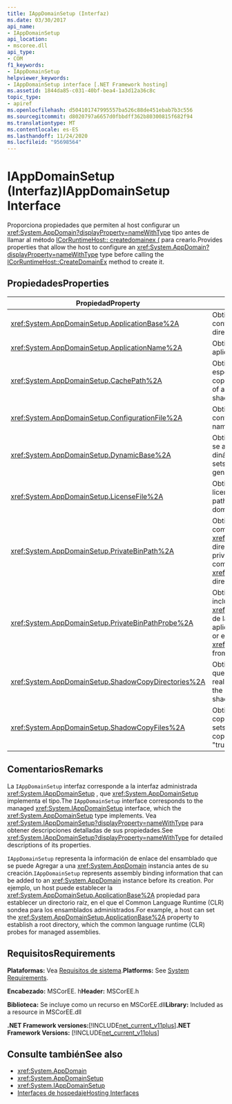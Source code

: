 ```yaml
---
title: IAppDomainSetup (Interfaz)
ms.date: 03/30/2017
api_name:
- IAppDomainSetup
api_location:
- mscoree.dll
api_type:
- COM
f1_keywords:
- IAppDomainSetup
helpviewer_keywords:
- IAppDomainSetup interface [.NET Framework hosting]
ms.assetid: 1844da85-c031-40bf-bea4-1a3d12a36c8c
topic_type:
- apiref
ms.openlocfilehash: d504101747995557ba526c88de451ebab7b3c556
ms.sourcegitcommit: d8020797a6657d0fbbdff362b80300815f682f94
ms.translationtype: MT
ms.contentlocale: es-ES
ms.lasthandoff: 11/24/2020
ms.locfileid: "95698564"
---
```

# <a name="iappdomainsetup-interface"></a><span data-ttu-id="42d8c-102">IAppDomainSetup (Interfaz)</span><span class="sxs-lookup"><span data-stu-id="42d8c-102">IAppDomainSetup Interface</span></span>

<span data-ttu-id="42d8c-103">Proporciona propiedades que permiten al host configurar un <xref:System.AppDomain?displayProperty=nameWithType> tipo antes de llamar al método [ICorRuntimeHost:: createdomainex (](icorruntimehost-createdomainex-method.md) para crearlo.</span><span class="sxs-lookup"><span data-stu-id="42d8c-103">Provides properties that allow the host to configure an <xref:System.AppDomain?displayProperty=nameWithType> type before calling the [ICorRuntimeHost::CreateDomainEx](icorruntimehost-createdomainex-method.md) method to create it.</span></span>  
  
## <a name="properties"></a><span data-ttu-id="42d8c-104">Propiedades</span><span class="sxs-lookup"><span data-stu-id="42d8c-104">Properties</span></span>  
  
|<span data-ttu-id="42d8c-105">Propiedad</span><span class="sxs-lookup"><span data-stu-id="42d8c-105">Property</span></span>|<span data-ttu-id="42d8c-106">Descripción</span><span class="sxs-lookup"><span data-stu-id="42d8c-106">Description</span></span>|  
|--------------|-----------------|  
|<xref:System.AppDomainSetup.ApplicationBase%2A>|<span data-ttu-id="42d8c-107">Obtiene o establece el nombre del directorio que contiene la aplicación.</span><span class="sxs-lookup"><span data-stu-id="42d8c-107">Gets or sets the name of the directory that contains the application.</span></span>|  
|<xref:System.AppDomainSetup.ApplicationName%2A>|<span data-ttu-id="42d8c-108">Obtiene o establece el nombre de la aplicación.</span><span class="sxs-lookup"><span data-stu-id="42d8c-108">Gets or sets the name of the application.</span></span>|  
|<xref:System.AppDomainSetup.CachePath%2A>|<span data-ttu-id="42d8c-109">Obtiene o establece el nombre de un área específica de la aplicación donde se realiza la copia sombra de los archivos.</span><span class="sxs-lookup"><span data-stu-id="42d8c-109">Gets or sets the name of an area specific to the application where files are shadow-copied.</span></span>|  
|<xref:System.AppDomainSetup.ConfigurationFile%2A>|<span data-ttu-id="42d8c-110">Obtiene o establece el nombre del archivo de configuración de una aplicación.</span><span class="sxs-lookup"><span data-stu-id="42d8c-110">Gets or sets the name of the configuration file for an application.</span></span>|  
|<xref:System.AppDomainSetup.DynamicBase%2A>|<span data-ttu-id="42d8c-111">Obtiene o establece el nombre del directorio donde se almacenan los archivos generados dinámicamente y se obtiene acceso a ellos.</span><span class="sxs-lookup"><span data-stu-id="42d8c-111">Gets or sets the name of the directory where dynamically generated files are stored and accessed.</span></span>|  
|<xref:System.AppDomainSetup.LicenseFile%2A>|<span data-ttu-id="42d8c-112">Obtiene o establece la ruta de acceso al archivo de licencia asociado a este dominio.</span><span class="sxs-lookup"><span data-stu-id="42d8c-112">Gets or sets the path to the license file that is associated with this domain.</span></span>|  
|<xref:System.AppDomainSetup.PrivateBinPath%2A>|<span data-ttu-id="42d8c-113">Obtiene o establece la lista de directorios combinados con el <xref:System.AppDomainSetup.ApplicationBase%2A> directorio en el que se buscarán los ensamblados privados.</span><span class="sxs-lookup"><span data-stu-id="42d8c-113">Gets or sets the list of directories combined with the <xref:System.AppDomainSetup.ApplicationBase%2A> directory to probe for private assemblies.</span></span>|  
|<xref:System.AppDomainSetup.PrivateBinPathProbe%2A>|<span data-ttu-id="42d8c-114">Obtiene o establece un valor de cadena que incluye o excluye <xref:System.AppDomainSetup.ApplicationBase%2A> de la ruta de acceso de búsqueda para la aplicación.</span><span class="sxs-lookup"><span data-stu-id="42d8c-114">Gets or sets a string value that includes or excludes <xref:System.AppDomainSetup.ApplicationBase%2A> from the search path for the application.</span></span>|  
|<xref:System.AppDomainSetup.ShadowCopyDirectories%2A>|<span data-ttu-id="42d8c-115">Obtiene o establece los nombres de los directorios que contienen los ensamblados de los que se va a realizar la instantánea.</span><span class="sxs-lookup"><span data-stu-id="42d8c-115">Gets or sets the names of the directories that contain assemblies to be shadow-copied.</span></span>|  
|<xref:System.AppDomainSetup.ShadowCopyFiles%2A>|<span data-ttu-id="42d8c-116">Obtiene o establece una cadena que indica si la copia sombra está activada o desactivada.</span><span class="sxs-lookup"><span data-stu-id="42d8c-116">Gets or sets a string that indicates whether shadow-copying is turned on or off.</span></span> <span data-ttu-id="42d8c-117">Los valores válidos son "true" o "false".</span><span class="sxs-lookup"><span data-stu-id="42d8c-117">Valid values are "true" or "false".</span></span>|  
  
## <a name="remarks"></a><span data-ttu-id="42d8c-118">Comentarios</span><span class="sxs-lookup"><span data-stu-id="42d8c-118">Remarks</span></span>  

 <span data-ttu-id="42d8c-119">La `IAppDomainSetup` interfaz corresponde a la interfaz administrada <xref:System.IAppDomainSetup> , que <xref:System.AppDomainSetup> implementa el tipo.</span><span class="sxs-lookup"><span data-stu-id="42d8c-119">The `IAppDomainSetup` interface corresponds to the managed <xref:System.IAppDomainSetup> interface, which the <xref:System.AppDomainSetup> type implements.</span></span> <span data-ttu-id="42d8c-120">Vea <xref:System.IAppDomainSetup?displayProperty=nameWithType> para obtener descripciones detalladas de sus propiedades.</span><span class="sxs-lookup"><span data-stu-id="42d8c-120">See <xref:System.IAppDomainSetup?displayProperty=nameWithType> for detailed descriptions of its properties.</span></span>  
  
 <span data-ttu-id="42d8c-121">`IAppDomainSetup` representa la información de enlace del ensamblado que se puede Agregar a una <xref:System.AppDomain> instancia antes de su creación.</span><span class="sxs-lookup"><span data-stu-id="42d8c-121">`IAppDomainSetup` represents assembly binding information that can be added to an <xref:System.AppDomain> instance before its creation.</span></span> <span data-ttu-id="42d8c-122">Por ejemplo, un host puede establecer la <xref:System.AppDomainSetup.ApplicationBase%2A> propiedad para establecer un directorio raíz, en el que el Common Language Runtime (CLR) sondea para los ensamblados administrados.</span><span class="sxs-lookup"><span data-stu-id="42d8c-122">For example, a host can set the <xref:System.AppDomainSetup.ApplicationBase%2A> property to establish a root directory, which the common language runtime (CLR) probes for managed assemblies.</span></span>  
  
## <a name="requirements"></a><span data-ttu-id="42d8c-123">Requisitos</span><span class="sxs-lookup"><span data-stu-id="42d8c-123">Requirements</span></span>  

 <span data-ttu-id="42d8c-124">**Plataformas:** Vea [Requisitos de sistema](../../get-started/system-requirements.md).</span><span class="sxs-lookup"><span data-stu-id="42d8c-124">**Platforms:** See [System Requirements](../../get-started/system-requirements.md).</span></span>  
  
 <span data-ttu-id="42d8c-125">**Encabezado:** MSCorEE. h</span><span class="sxs-lookup"><span data-stu-id="42d8c-125">**Header:** MSCorEE.h</span></span>  
  
 <span data-ttu-id="42d8c-126">**Biblioteca:** Se incluye como un recurso en MSCorEE.dll</span><span class="sxs-lookup"><span data-stu-id="42d8c-126">**Library:** Included as a resource in MSCorEE.dll</span></span>  
  
 <span data-ttu-id="42d8c-127">**.NET Framework versiones:**[!INCLUDE[net_current_v11plus](../../../../includes/net-current-v11plus-md.md)]</span><span class="sxs-lookup"><span data-stu-id="42d8c-127">**.NET Framework Versions:** [!INCLUDE[net_current_v11plus](../../../../includes/net-current-v11plus-md.md)]</span></span>  
  
## <a name="see-also"></a><span data-ttu-id="42d8c-128">Consulte también</span><span class="sxs-lookup"><span data-stu-id="42d8c-128">See also</span></span>

- <xref:System.AppDomain>
- <xref:System.AppDomainSetup>
- <xref:System.IAppDomainSetup>
- [<span data-ttu-id="42d8c-129">Interfaces de hospedaje</span><span class="sxs-lookup"><span data-stu-id="42d8c-129">Hosting Interfaces</span></span>](hosting-interfaces.md)
